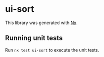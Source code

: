 # ui-sort

This library was generated with [Nx](https://nx.dev).

## Running unit tests

Run `nx test ui-sort` to execute the unit tests.
